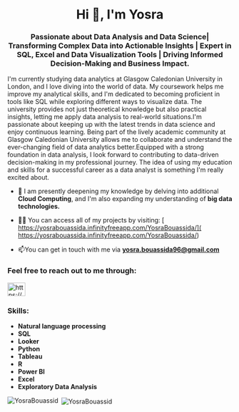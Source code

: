 <h1 align="center">Hi 👋, I'm Yosra </h1>
<h3 align="center">Passionate about Data Analysis and Data Science| Transforming Complex Data into Actionable Insights | Expert in SQL, Excel and Data Visualization Tools | Driving Informed Decision-Making and Business Impact.</h3>


<p align="left">I'm currently studying data analytics at Glasgow Caledonian University in London, and I love diving into the world of data. My coursework helps me improve my analytical skills, and I'm dedicated to becoming proficient in tools like SQL while exploring different ways to visualize data. The university provides not just theoretical knowledge but also practical insights, letting me apply data analysis to real-world situations.I'm passionate about keeping up with the latest trends in data science and enjoy continuous learning. Being part of the lively academic community at Glasgow Caledonian University allows me to collaborate and understand the ever-changing field of data analytics better.Equipped with a strong foundation in data analysis, I look forward to contributing to data-driven decision-making in my professional journey. The idea of using my education and skills for a successful career as a data analyst is something I'm really excited about.</p>

- 🌱 I am presently deepening my knowledge by delving into additional **Cloud Computing**, and I'm also expanding my understanding of **big data technologies.**

- 👨‍💻 You can access all of my projects by visiting: [
https://yosrabouassida.infinityfreeapp.com/YosraBouassida/](
https://yosrabouassida.infinityfreeapp.com/YosraBouassida/)

- 📫You can get in touch with me via  **yosra.bouassida96@gmail.com**

<h3 align="left">Feel free to reach out to me through:</h3>
<p align="left">
<a href="https://www.linkedin.com/in/yosra-bouassida-b76b19157/ target="blank"><img align="center" src="https://raw.githubusercontent.com/rahuldkjain/github-profile-readme-generator/master/src/images/icons/Social/linked-in-alt.svg" alt="https://www.linkedin.com/in/yosra-bouassida-b76b19157/" height="30" width="40" /></a>
</p>

### Skills:
- **Natural language processing**
- **SQL**
- **Looker**
- **Python**
- **Tableau**
- **R**
- **Power BI**
- **Excel**
- **Exploratory Data Analysis**




<p><img align="left" src="https://github-readme-stats.vercel.app/api/top-langs?username=YosraBouassid&show_icons=true&locale=en&layout=compact" alt="YosraBouassid" /></p>

<p>&nbsp;<img align="center" src="https://github-readme-stats.vercel.app/api?username=YosraBouassid&show_icons=true&locale=en" alt="YosraBouassid" /></p>
